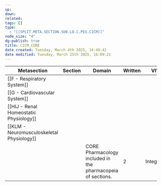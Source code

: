 ```yaml
---
up: 
down: 
related: 
tags: []
type:
  - "[[SPLIT.META.SECTION.SUB.LO.C.PEX.CICM]]"
node_size: "4"
dg-publish: true
title: CICM_CORE
date created: Tuesday, March 4th 2025, 14:49:42
date modified: Tuesday, March 25th 2025, 16:09:21
---
```


| Metasection                               | Section | Domain                                                       | Written | VIVA       |
| ----------------------------------------- | ------- | ------------------------------------------------------------ | ------- | ---------- |
| [[F - Respiratory System]]                |         |                                                              |         |            |
| [[G - Cardiovascular System]]             |         |                                                              |         |            |
| [[HIJ - Renal Homeostatic Physiology]]    |         |                                                              |         |            |
| [[KLM - Neuromusculoskeletal Physiology]] |         |                                                              |         |            |
|                                           |         | CORE Pharmacology included in the pharmacopeia of sections. | 2       | Integrated |
